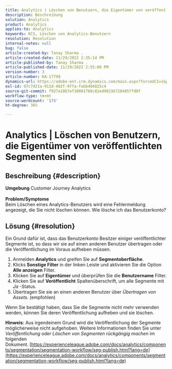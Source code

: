 ```yaml
---
title: Analytics | Löschen von Benutzern, die Eigentümer von veröffentlichten Segmenten sind
description: Beschreibung
solution: Analytics
product: Analytics
applies-to: Analytics
keywords: KCS, Löschen von Analytics-Benutzern
resolution: Resolution
internal-notes: null
bug: false
article-created-by: Tanay Sharma .
article-created-date: 11/29/2022 2:35:14 PM
article-published-by: Tanay Sharma .
article-published-date: 11/29/2022 2:55:00 PM
version-number: 3
article-number: KA-17799
dynamics-url: https://adobe-ent.crm.dynamics.com/main.aspx?forceUCI=1&pagetype=entityrecord&etn=knowledgearticle&id=1db12f03-f36f-ed11-9562-6045bd006239
exl-id: 97c7d21a-912d-482f-9ffa-fabb404825c4
source-git-commit: f937a10b7ef30001766c82ed983367284857fd0f
workflow-type: tm+mt
source-wordcount: '173'
ht-degree: 36%

---
```


# Analytics | Löschen von Benutzern, die Eigentümer von veröffentlichten Segmenten sind

## Beschreibung {#description}

<b>Umgebung</b>
Customer Journey Analytics
<br> <br><b>Problem/Symptome</b><br>Beim Löschen eines Analytics-Benutzers wird eine Fehlermeldung angezeigt, die Sie nicht löschen können. Wie lösche ich das Benutzerkonto?<br>

## Lösung {#resolution}




Ein Grund dafür ist, dass das Benutzerkonto Besitzer einiger veröffentlichter Segmente ist, so dass wir sie auf einen anderen Benutzer übertragen oder die Veröffentlichung im Voraus aufheben müssen.

1. Anmelden <b>Analytics</b> und greifen Sie auf <b>Segmentoberfläche</b>.
2. Klicks <b>Sonstige Filter</b> in der linken Leiste und aktivieren Sie die Option <b>Alle anzeigen</b> Filter.
3. Klicken Sie auf <b>Eigentümer</b> und überprüfen Sie die <b>Benutzername</b> Filter.
4. Klicken Sie auf <b>Veröffentlicht</b> Spaltenüberschrift, um alle Segmente mit *Ja* -Status.
5. Übertragen Sie sie an einen anderen Benutzer über *Übertragen von Assets*. (empfohlen)


Wenn Sie bestätigt haben, dass Sie die Segmente nicht mehr verwenden werden, können Sie deren Veröffentlichung aufheben und sie löschen.



<b>Hinweis</b>: Aus irgendeinem Grund wird die Veröffentlichung der Segmente möglicherweise nicht aufgehoben. Weitere Informationen finden Sie unter *Veröffentlichung oder Löschen von Segmenten rückgängig machen* im folgenden Dokument. [https://experienceleague.adobe.com/docs/analytics/components/segmentation/segmentation-workflow/seg-publish.html?lang=de](https://experienceleague.adobe.com/docs/analytics/components/segmentation/segmentation-workflow/seg-publish.html?lang=de)
